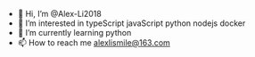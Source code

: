 - 👋 Hi, I’m @Alex-Li2018
- 👀 I’m interested in typeScript javaScript python nodejs docker
- 🌱 I’m currently learning python
- 📫 How to reach me alexlismile@163.com

<!---
Alex-Li2018/Alex-Li2018 is a ✨ special ✨ repository because its `README.md` (this file) appears on your GitHub profile.
You can click the Preview link to take a look at your changes.
--->
